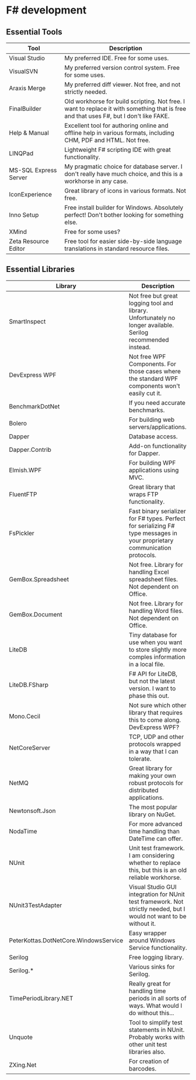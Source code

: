 # F# development

## Essential Tools

Tool | Description
---- | -----------
Visual Studio | My preferred IDE. Free for some uses.
VisualSVN | My preferred version control system. Free for some uses.
Araxis Merge | My preferred diff viewer. Not free, and not strictly needed.
FinalBuilder | Old workhorse for build scripting. Not free. I want to replace it with something that is free and that uses F#, but I don't like FAKE.
Help & Manual | Excellent tool for authoring online and offline help in various formats, including CHM, PDF and HTML. Not free.
LINQPad | Lightweight F# scripting IDE with great functionality.
MS-SQL Express Server | My pragmatic choice for database server. I don't really have much choice, and this is a workhorse in any case.
IconExperience | Great library of icons in various formats. Not free.
Inno Setup | Free install builder for Windows. Absolutely perfect! Don't bother looking for something else.
XMind | Free for some uses?
Zeta Resource Editor | Free tool for easier side-by-side language translations in standard resource files.

## Essential Libraries

Library | Description
------- | -----------
SmartInspect | Not free but great logging tool and library. Unfortunately no longer available. Serilog recommended instead.
DevExpress WPF | Not free WPF Components. For those cases where the standard WPF components won't easily cut it.
BenchmarkDotNet | If you need accurate benchmarks.
Bolero | For building web servers/applications.
Dapper | Database access.
Dapper.Contrib | Add-on functionality for Dapper.
Elmish.WPF | For building WPF applications using MVC.
FluentFTP | Great library that wraps FTP functionality.
FsPickler | Fast binary serializer for F# types. Perfect for serializing F# type messages in your proprietary communication protocols.
GemBox.Spreadsheet | Not free. Library for handling Excel spreadsheet files. Not dependent on Office.
GemBox.Document | Not free. Library for handling Word files. Not dependent on Office.
LiteDB | Tiny database for use when you want to store slightly more comples information in a local file.
LiteDB.FSharp | F# API for LiteDB, but not the latest version. I want to phase this out.
Mono.Cecil | Not sure which other library that requires this to come along. DevExpress WPF?
NetCoreServer | TCP, UDP and other protocols wrapped in a way that I can tolerate.
NetMQ | Great library for making your own robust protocols for distributed applications.
Newtonsoft.Json | The most popular library on NuGet.
NodaTime | For more advanced time handling than DateTime can offer.
NUnit | Unit test framework. I am considering whether to replace this, but this is an old reliable workhorse.
NUnit3TestAdapter | Visual Studio GUI integration for NUnit test framework. Not strictly needed, but I would not want to be without it.
PeterKottas.DotNetCore.WindowsService | Easy wrapper around Windows Service functionality.
Serilog | Free logging library.
Serilog.* | Various sinks for Serilog.
TimePeriodLibrary.NET | Really great for handling time periods in all sorts of ways. What would I do without this...
Unquote | Tool to simplify test statements in NUnit. Probably works with other unit test libraries also.
ZXing.Net | For creation of barcodes.

